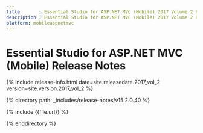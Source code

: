 ```yaml
---
title       : Essential Studio for ASP.NET MVC (Mobile) 2017 Volume 2 Release Notes
description : Essential Studio for ASP.NET MVC (Mobile) 2017 Volume 2 Release Notes
platform: mobileaspnetmvc
---
```


# Essential Studio for ASP.NET MVC (Mobile) Release Notes

{% include release-info.html date=site.releasedate.2017_vol_2 version=site.version.2017_vol_2 %} 

{% directory path: _includes/release-notes/v15.2.0.40 %}

{% include {{file.url}} %}

{% enddirectory %}